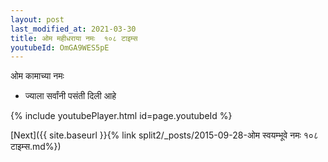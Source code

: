 ```yaml
---
layout: post
last_modified_at: 2021-03-30
title: ओम महीधराया नमः  १०८ टाइम्स
youtubeId: OmGA9WES5pE
---
```

 
 
 ओम कामाच्या नमः  
 
 -  ज्याला सर्वांनी पसंती दिली आहे 
 
  
 
  
 
 
 
 
 
 


{% include youtubePlayer.html id=page.youtubeId %}
 
[Next]({{ site.baseurl }}{% link  split2/_posts/2015-09-28-ओम स्वयम्भूवे नमः १०८ टाइम्स.md%})
 
